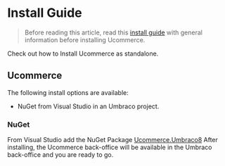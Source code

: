 # Install Guide

> Before reading this article, read this [install guide](installing-ucommerce/) with general information before installing Ucommerce.

Check out how to Install Ucommerce as standalone.

## Ucommerce
The following install options are available:

* NuGet from Visual Studio in an Umbraco project.

### NuGet
From Visual Studio add the NuGet Package [Ucommerce.Umbraco8](https://www.nuget.org/packages/uCommerce.Umbraco8/ "Ucommerce.Umbraco8")
After installing, the Ucommerce back-office will be available in the Umbraco back-office and you are ready to go.